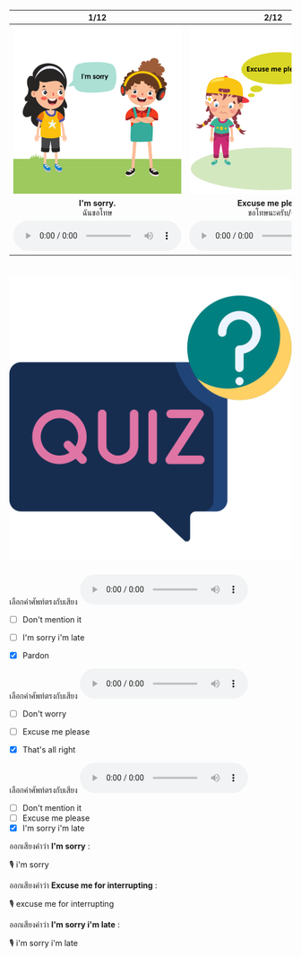 <div class="carrousel">


|1/12|2/12|3/12|4/12|5/12|6/12|7/12|8/12|9/12|10/12|11/12|12/12|
| :----: | :----: | :----: | :----: | :----: | :----: | :----: | :----: | :----: | :----: | :----: | :----: |
|![](/media/img/apologizing__I'm&#x20;sorry.svg)|![](/media/img/apologizing__Excuse&#x20;me&#x20;please.svg)|![](/media/img/apologizing__Excuse&#x20;me&#x20;for&#x20;interrupting.svg)|![](/media/img/apologizing__I&#x20;beg&#x20;your&#x20;pardon.svg)|![](/media/img/apologizing__I'm&#x20;sorry&#x20;I'm&#x20;late.svg)|![](/media/img/apologizing__I&#x20;apologize&#x20;to&#x20;you.svg)|![](/media/img/apologizing__Pardon.svg)|![](/media/img/apologizing__Forgive&#x20;me.svg)|![](/media/img/apologizing__Don't&#x20;mention&#x20;it.svg)|![](/media/img/apologizing__That's&#x20;all&#x20;right.svg)|![](/media/img/apologizing__No&#x20;problem.svg)|![](/media/img/apologizing__Don't&#x20;worry.svg)|
|**I'm sorry.**<br>ฉันขอโทษ|**Excuse me please.**<br>ขอโทษนะครับ/คะ|**Excuse me for interrupting.**<br>ขอโทษที่รบกวนนะครับ/คะ|**I beg your pardon.**<br>ต้องขอโทษด้วยครับ/คะ|**I'm sorry I'm late.**<br>ฉันขอโทษที่มาสาย|**I apologize to you.**<br>ขอโทษนะครับ/คะ|**Pardon.**<br>ขอโทษนะครับ/คะ|**Forgive me.**<br>ยกโทษให้ฉันด้วย|**Don't mention it?**<br> ไม่เป็นไร|**That's all right.**<br>ไม่เป็นไร|**No problem.**<br>ไม่มีปัญหา|**Don't worry?**<br>อย่ากังวลไปเลย|
|![](/media/audio/I'm&#x20;sorry.mp3)|![](/media/audio/Excuse&#x20;me&#x20;please.mp3)|![](/media/audio/Excuse&#x20;me&#x20;for&#x20;interrupting.mp3)|![](/media/audio/I&#x20;beg&#x20;your&#x20;pardon.mp3)|![](/media/audio/I'm&#x20;sorry&#x20;I'm&#x20;late.mp3)|![](/media/audio/I&#x20;apologize&#x20;to&#x20;you.mp3)|![](/media/audio/Pardon.mp3)|![](/media/audio/Forgive&#x20;me.mp3)|![](/media/audio/Don't&#x20;mention&#x20;it.mp3)|![](/media/audio/That's&#x20;all&#x20;right.mp3)|![](/media/audio/No&#x20;problem.mp3)|![](/media/audio/Don't&#x20;worry.mp3)|

</div>



# ![icon](/media/icons/quiz.svg) 


เลือกคำศัพท์ตรงกับเสียง ![](/media/audio/Pardon.mp3) 
 - [ ] Don't mention it
 - [ ] I'm sorry i'm late
 - [x] Pardon


เลือกคำศัพท์ตรงกับเสียง ![](/media/audio/That's&#x20;all&#x20;right.mp3) 
 - [ ] Don't worry
 - [ ] Excuse me please
 - [x] That's all right


เลือกคำศัพท์ตรงกับเสียง ![](/media/audio/I'm&#x20;sorry&#x20;I'm&#x20;late.mp3) 
 - [ ] Don't mention it
 - [ ] Excuse me please
 - [x] I'm sorry i'm late

ออกเสียงคำว่า **I'm sorry** :

🎙️ i'm sorry

ออกเสียงคำว่า **Excuse me for interrupting** :

🎙️ excuse me for interrupting

ออกเสียงคำว่า **I'm sorry i'm late** :

🎙️ i'm sorry i'm late

